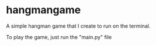 # hangmangame
A simple hangman game that I create to run on the terminal.


To play the game, just run the "main.py" file
